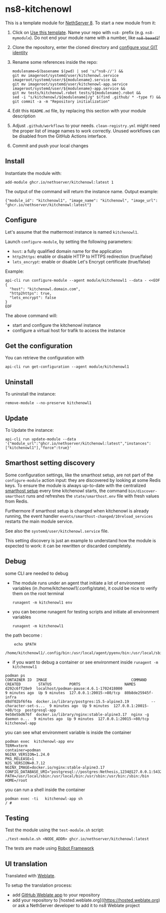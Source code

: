 # ns8-kitchenowl

This is a template module for [NethServer 8](https://github.com/NethServer/ns8-core).
To start a new module from it:

1. Click on [Use this template](https://github.com/NethServer/ns8-kitchenowl/generate).
   Name your repo with `ns8-` prefix (e.g. `ns8-mymodule`). 
   Do not end your module name with a number, like ~~`ns8-baaad2`~~!

1. Clone the repository, enter the cloned directory and
   [configure your GIT identity](https://git-scm.com/book/en/v2/Getting-Started-First-Time-Git-Setup#_your_identity)

1. Rename some references inside the repo:
   ```
   modulename=$(basename $(pwd) | sed 's/^ns8-//') &&
   git mv imageroot/systemd/user/kitchenowl.service imageroot/systemd/user/${modulename}.service &&
   git mv imageroot/systemd/user/kitchenowl-app.service imageroot/systemd/user/${modulename}-app.service && 
   git mv tests/kitchenowl.robot tests/${modulename}.robot &&
   sed -i "s/kitchenowl/${modulename}/g" $(find .github/ * -type f) &&
   git commit -a -m "Repository initialization"
   ```

1. Edit this `README.md` file, by replacing this section with your module
   description

1. Adjust `.github/workflows` to your needs. `clean-registry.yml` might
   need the proper list of image names to work correctly. Unused workflows
   can be disabled from the GitHub Actions interface.

1. Commit and push your local changes

## Install

Instantiate the module with:

    add-module ghcr.io/nethserver/kitchenowl:latest 1

The output of the command will return the instance name.
Output example:

    {"module_id": "kitchenowl1", "image_name": "kitchenowl", "image_url": "ghcr.io/nethserver/kitchenowl:latest"}

## Configure

Let's assume that the mattermost instance is named `kitchenowl1`.

Launch `configure-module`, by setting the following parameters:
- `host`: a fully qualified domain name for the application
- `http2https`: enable or disable HTTP to HTTPS redirection (true/false)
- `lets_encrypt`: enable or disable Let's Encrypt certificate (true/false)


Example:

```
api-cli run configure-module --agent module/kitchenowl1 --data - <<EOF
{
  "host": "kitchenowl.domain.com",
  "http2https": true,
  "lets_encrypt": false
}
EOF
```

The above command will:
- start and configure the kitchenowl instance
- configure a virtual host for trafik to access the instance

## Get the configuration
You can retrieve the configuration with

```
api-cli run get-configuration --agent module/kitchenowl1
```

## Uninstall

To uninstall the instance:

    remove-module --no-preserve kitchenowl1

## Update

To Update the instance:

    api-cli run update-module --data '{"module_url":"ghcr.io/nethserver/kitchenowl:latest","instances":["kitchenowl1"],"force":true}'

## Smarthost setting discovery

Some configuration settings, like the smarthost setup, are not part of the
`configure-module` action input: they are discovered by looking at some
Redis keys.  To ensure the module is always up-to-date with the
centralized [smarthost
setup](https://nethserver.github.io/ns8-core/core/smarthost/) every time
kitchenowl starts, the command `bin/discover-smarthost` runs and refreshes
the `state/smarthost.env` file with fresh values from Redis.

Furthermore if smarthost setup is changed when kitchenowl is already
running, the event handler `events/smarthost-changed/10reload_services`
restarts the main module service.

See also the `systemd/user/kitchenowl.service` file.

This setting discovery is just an example to understand how the module is
expected to work: it can be rewritten or discarded completely.

## Debug

some CLI are needed to debug

- The module runs under an agent that initiate a lot of environment variables (in /home/kitchenowl1/.config/state), it could be nice to verify them
on the root terminal

    `runagent -m kitchenowl1 env`

- you can become runagent for testing scripts and initiate all environment variables
  
    `runagent -m kitchenowl1`

 the path become : 
```
    echo $PATH
    /home/kitchenowl1/.config/bin:/usr/local/agent/pyenv/bin:/usr/local/sbin:/usr/local/bin:/usr/sbin:/usr/bin:/usr/
```

- if you want to debug a container or see environment inside
 `runagent -m kitchenowl1`
 ```
podman ps
CONTAINER ID  IMAGE                                      COMMAND               CREATED        STATUS        PORTS                    NAMES
d292c6ff28e9  localhost/podman-pause:4.6.1-1702418000                          9 minutes ago  Up 9 minutes  127.0.0.1:20015->80/tcp  80b8de25945f-infra
d8df02bf6f4a  docker.io/library/postgres:15.5-alpine3.19          --character-set-s...  9 minutes ago  Up 9 minutes  127.0.0.1:20015->80/tcp  postgresql-app
9e58e5bd676f  docker.io/library/nginx:stable-alpine3.17  nginx -g daemon o...  9 minutes ago  Up 9 minutes  127.0.0.1:20015->80/tcp  kitchenowl-app
```

you can see what environment variable is inside the container
```
podman exec  kitchenowl-app env
TERM=xterm
container=podman
NGINX_VERSION=1.24.0
PKG_RELEASE=1
NJS_VERSION=0.7.12
NGINX_IMAGE=docker.io/nginx:stable-alpine3.17
CONFIG_DATABASE_URI="postgresql://postgres:Nethesis,1234@127.0.0.1:5432/toto"
PATH=/usr/local/sbin:/usr/local/bin:/usr/sbin:/usr/bin:/sbin:/bin
HOME=/root
```

you can run a shell inside the container

```
podman exec -ti   kitchenowl-app sh
/ # 
```
## Testing

Test the module using the `test-module.sh` script:


    ./test-module.sh <NODE_ADDR> ghcr.io/nethserver/kitchenowl:latest

The tests are made using [Robot Framework](https://robotframework.org/)

## UI translation

Translated with [Weblate](https://hosted.weblate.org/projects/ns8/).

To setup the translation process:

- add [GitHub Weblate app](https://docs.weblate.org/en/latest/admin/continuous.html#github-setup) to your repository
- add your repository to [hosted.weblate.org]((https://hosted.weblate.org) or ask a NethServer developer to add it to ns8 Weblate project
